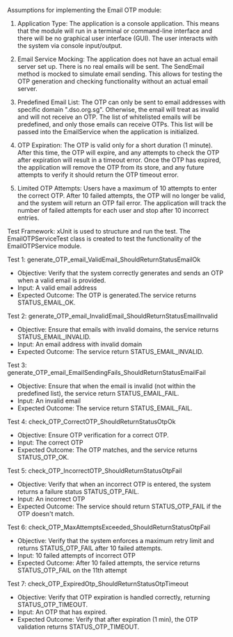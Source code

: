 Assumptions for implementing the Email OTP module:
1. Application Type: 
The application is a console application. This means that the module will run in a terminal or command-line interface and there will be no graphical user interface (GUI). The user interacts with the system via console input/output.

2. Email Service Mocking:
The application does not have an actual email server set up. There is no real emails will be sent. The SendEmail method is mocked to simulate email sending. This allows for testing the OTP generation and checking functionality without an actual email server.

3. Predefined Email List:
The OTP can only be sent to email addresses with specific domain ".dso.org.sg". Otherwise, the email will treat as invalid and will not receive an OTP. The list of whitelisted emails will be predefined, and only those emails can receive OTPs. This list will be passed into the EmailService when the application is initialized.

4. OTP Expiration:
The OTP is valid only for a short duration (1 minute). After this time, the OTP will expire, and any attempts to check the OTP after expiration will result in a timeout error.
Once the OTP has expired, the application will remove the OTP from its store, and any future attempts to verify it should return the OTP timeout error.

5. Limited OTP Attempts:
Users have a maximum of 10 attempts to enter the correct OTP. After 10 failed attempts, the OTP will no longer be valid, and the system will return an OTP fail error.
The application will track the number of failed attempts for each user and stop after 10 incorrect entries.



Test Framework:
xUnit is used to structure and run the test. 
The EmailOTPServiceTest class is created to test the functionality of the EmailOTPService module.

Test 1: generate_OTP_email_ValidEmail_ShouldReturnStatusEmailOk
- Objective: Verify that the system correctly generates and sends an OTP when a valid email is provided.
- Input: A valid email address
- Expected Outcome: The OTP is generated.The service returns STATUS_EMAIL_OK.

Test 2: generate_OTP_email_InvalidEmail_ShouldReturnStatusEmailInvalid
- Objective: Ensure that emails with invalid domains, the service returns STATUS_EMAIL_INVALID.
- Input: An email address with invalid domain
- Expected Outcome: The service return STATUS_EMAIL_INVALID.

Test 3: generate_OTP_email_EmailSendingFails_ShouldReturnStatusEmailFail
- Objective: Ensure that when the email is invalid (not within the predefined list), the service return STATUS_EMAIL_FAIL.
- Input: An invalid email
- Expected Outcome: The service return STATUS_EMAIL_FAIL.

Test 4: check_OTP_CorrectOTP_ShouldReturnStatusOtpOk
- Objective: Ensure OTP verification for a correct OTP.
- Input: The correct OTP
- Expected Outcome: The OTP matches, and the service returns STATUS_OTP_OK.

Test 5: check_OTP_IncorrectOTP_ShouldReturnStatusOtpFail
- Objective: Verify that when an incorrect OTP is entered, the system returns a failure status STATUS_OTP_FAIL.
- Input: An incorrect OTP
- Expected Outcome: The service should return STATUS_OTP_FAIL if the OTP doesn't match.

Test 6: check_OTP_MaxAttemptsExceeded_ShouldReturnStatusOtpFail
- Objective: Verify that the system enforces a maximum retry limit and returns STATUS_OTP_FAIL after 10 failed attempts.
- Input: 10 failed attempts of incorrect OTP
- Expected Outcome: After 10 failed attempts, the service returns STATUS_OTP_FAIL on the 11th attempt

Test 7: check_OTP_ExpiredOtp_ShouldReturnStatusOtpTimeout
- Objective: Verify that OTP expiration is handled correctly, returning STATUS_OTP_TIMEOUT.
- Input: An OTP that has expired.
- Expected Outcome: Verify that after expiration (1 min), the OTP validation returns STATUS_OTP_TIMEOUT.